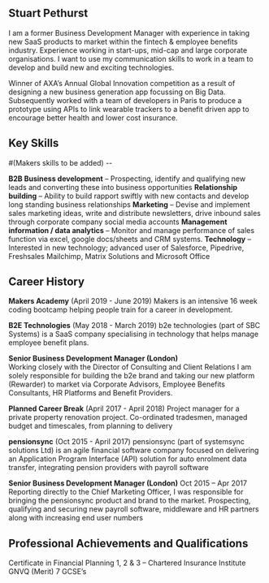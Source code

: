 ## Stuart Pethurst

I am a former Business Development Manager with experience in taking new SaaS products to market within the fintech & employee benefits industry. Experience working in start-ups, mid-cap and large corporate organisations. I want to use my communication skills to work in a team to develop and build new and exciting technologies. 

Winner of AXA’s Annual Global Innovation competition as a result of designing a new business generation app focussing on Big Data. Subsequently worked with a team of developers in Paris to produce a prototype using APIs to link wearable trackers to a benefit driven app to encourage better health and lower cost insurance.

## Key Skills

#(Makers skills to be added) -- 

**B2B Business development**  – Prospecting, identify and qualifying new leads and converting these into business opportunities
**Relationship building** – Ability to build rapport swiftly with new contacts and develop long standing business relationships 
**Marketing** – Devise and implement sales marketing ideas, write and distribute newsletters, drive inbound sales through corporate company social media accounts 
**Management information / data analytics** – Monitor and manage performance of sales function via excel, google docs/sheets and CRM systems.
**Technology** – Interested in new technology; advanced user of Salesforce, Pipedrive, Freshsales Mailchimp, Matrix Solutions and Microsoft Office

## Career History

**Makers Academy** (April 2019 - June 2019)
Makers is an intensive 16 week coding bootcamp helping people train for a career in development.

**B2E Technologies** (May 2018 - March 2019)
b2e technologies (part of SBC Systems) is a SaaS company specialising in technology that helps manage employee benefit plans.

**Senior Business Development Manager (London)**                                                    
Working closely with the Director of Consulting and Client Relations I am solely responsible for building the b2e brand and taking our new platform (Rewarder) to market via Corporate Advisors, Employee Benefits Consultants, HR Platforms and Benefit Providers.                                                                    
                                                                                                         
**Planned Career Break** (April 2017 - April 2018)
Project manager for a private property renovation project. Co-ordinated tradesmen, managed budget and timescales, from planning to delivery

**pensionsync** (Oct 2015 - April 2017)
pensionsync (part of systemsync solutions Ltd) is an agile financial software company focused on delivering an Application Program Interface (API) solution for auto enrolment data transfer, integrating pension providers with payroll software

**Senior Business Development Manager (London)**                                                        Oct 2015 – Apr 2017
Reporting directly to the Chief Marketing Officer, I was responsible for bringing the pensionsync product and brand to the market. Prospecting, qualifying and securing new payroll software, middleware and HR partners along with increasing end user numbers 

## Professional Achievements and Qualifications
Certificate in Financial Planning 1, 2 & 3 – Chartered Insurance Institute 
GNVQ (Merit)
7 GCSE’s




